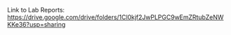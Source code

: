 Link to Lab Reports: https://drive.google.com/drive/folders/1Cl0kjf2JwPLPGC9wEmZRtubZeNWKKe36?usp=sharing
